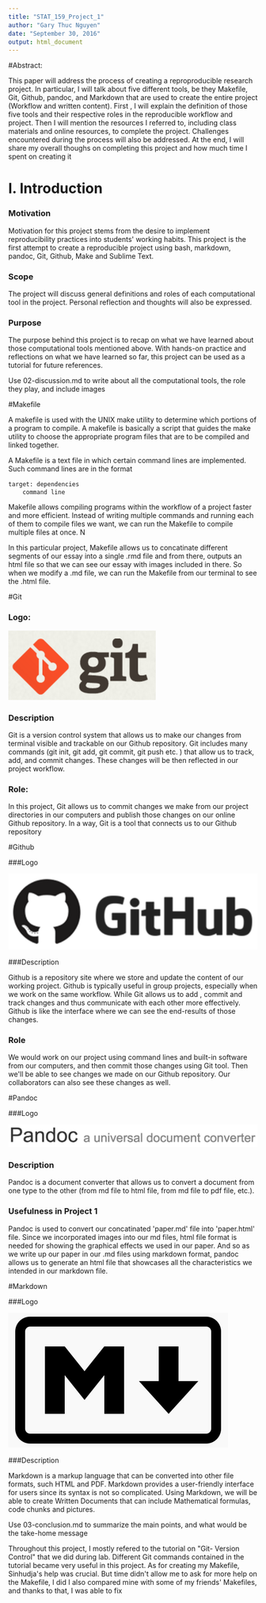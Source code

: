 ```yaml
---
title: "STAT_159_Project_1"
author: "Gary Thuc Nguyen"
date: "September 30, 2016"
output: html_document
---
```


#Abstract:

This paper will address the process of creating a reproproducible research project. In particular, I will talk about five different tools, be they Makefile, Git, Github, pandoc, and Markdown that are used to create the entire project (Workflow and written content). First , I will explain the definition of those five tools and their respective roles in the reproducible workflow and project. Then I will mention the resources I referred to, including class materials and online resources, to complete the project. Challenges encountered during the process will also be addressed. At the end, I will share my overall thoughs on completing this project and how much time I spent on creating it 

# I. Introduction

### Motivation 

Motivation for this project stems from the desire to implement reproducibility practices into students' working habits. This project is the first attempt to create a reproducible project using bash, markdown, pandoc, Git, Github, Make and Sublime Text.

### Scope 

The project will discuss general definitions and roles of each computational tool in the project. Personal reflection and thoughts will also be expressed. 

### Purpose

 The purpose behind this project is to recap on what we have learned about those computational tools mentioned above. With hands-on practice and reflections on what we have learned so far, this project can be used as a tutorial for future references.  



Use 02-discussion.md to write about all the computational tools, the role they play, and include images
 


#Makefile

A makefile is used with the UNIX make utility to determine which portions of a program to compile. A makefile is basically a script that guides the make utility to choose the appropriate program files that are to be compiled and linked together.

A Makefile is a text file in which certain command lines are implemented. Such command lines are in the format 

	target: dependencies 
		command line       

Makefile allows compiling programs within the workflow of a project faster and more efficient. Instead of writing multiple commands and running each of them to compile files we want, we can run the Makefile to compile multiple files at once. N

In this particular project, Makefile allows us to concatinate  different segments of our essay into a single .rmd file and from there, outputs an html file so that we can see our essay with images included in there. So when we modify a .md file, we can run the Makefile from our terminal to see the .html file.


#Git 

### Logo: 
<img src="../images/git-logo.png">

### Description 

Git is a version control system that allows us to make our changes from terminal visible and trackable on our Github repository. Git includes many commands (git init, git add, git commit, git push etc. ) that allow us to track, add, and commit changes. These changes will be then reflected in our project workflow.   



### Role: 

In this project, Git allows us to commit changes we make from our project directories in our computers and publish those changes on our online Github repository. In a way, Git is a tool that connects us to our Github repository

#Github

###Logo

<img src="../images/github-logo.png">


###Description

Github is a repository site where we store and update the content of our working project. Github is typically useful in group projects, especially when we work on the same workflow. While Git allows us to add , commit and track changes and thus communicate with each other more effectively. Github is like the interface where we can see the end-results of those changes. 

### Role
We would work on our project using command lines and built-in software from our computers, and then commit those changes using Git tool. Then we'll be able to see changes we made on our Github repository. Our collaborators can also see these changes as well. 

#Pandoc

###Logo

<img src="../images/pandoc-logo.png">

### Description 
Pandoc is a document converter that allows us to convert a document from one type to the other (from md file to html file, from md file to pdf file, etc.).

### Usefulness in Project 1 
Pandoc is used to convert our concatinated 'paper.md' file into 'paper.html' file. Since we incorporated images into our md files, html file format is needed for showing the graphical effects we used in our paper.
And so as we write up our paper in our .md files using markdown format, pandoc allows us to generate an html file that showcases all the characteristics we intended in our markdown file. 

#Markdown

###Logo

<img src="../images/markdown-logo.png">

###Description

Markdown is a markup language that can be converted into other file formats, such HTML and PDF. Markdown provides a user-friendly interface for users since its syntax is not so complicated. Using Markdown, we will be able to create Written Documents that can include Mathematical formulas, code chunks and pictures. 



















Use 03-conclusion.md to summarize the main points, and what would be the take-home message

Throughout this project, I mostly refered to the tutorial on "Git- Version Control" that we did during lab. Different Git commands contained in the tutorial became very useful in this project. As for creating my Makefile, Sinhudja's help was crucial. But time didn't allow me to ask for more help on the Makefile, I did I also compared mine with some of my friends' Makefiles, and thanks to that, I was able to fix  